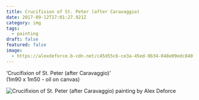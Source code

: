```yaml
---
title: Crucifixion of St. Peter (after Caravaggio)
date: 2017-09-12T17:01:27.921Z
category: img
tags:
  - painting
draft: false
featured: false
image:
  - https://alexdeforce.b-cdn.net/c45d55c6-ce3a-45ed-9b34-048e09edc840.jpeg
---
```

‘Crucifixion of St. Peter (after Caravaggio)’\
(1m90 x 1m50 - oil on canvas)

![Crucifixion of St. Peter (after Caravaggio) painting by Alex Deforce](https://alexdeforce.b-cdn.net/9caaf2bd-34a3-48ad-b825-f3eae7b1c57a.jpeg "Crucifixion of St. Peter (after Caravaggio) painting by Alex Deforce")